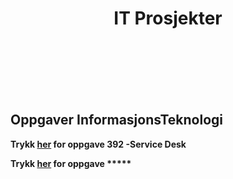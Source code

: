 
<html lang="en">
<head>
    <meta charset="UTF-8">
    <meta name="viewport" content="width=device-width, initial-scale=1.0">
    <meta http-equiv="X-UA-Compatible" content="ie=edge">


<h1><center>IT Prosjekter</center></h1>
</head>
<body>
    <br>
    <br>
    <br>
    <br>
    <br>
<h2>Oppgaver InformasjonsTeknologi</h2>
    <p style="text-align:center/left;"> <strong>Trykk <a href="https://marcusrams.github.io/tollef-og-marcus/392/Github Tutorial.html">her</a> for oppgave 392 -Service Desk </p> </strong> 
    <p style="text-align:left;"> </p><strong>Trykk <a href="https://marcusrams.github.io/tollef-og-marcus/392/GithubTutorial.html">her</a> for oppgave *****</p> </strong> 

    
</body>
</html>
